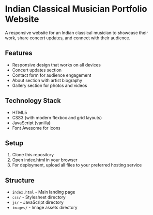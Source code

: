 # Indian Classical Musician Portfolio Website

A responsive website for an Indian classical musician to showcase their work, share concert updates, and connect with their audience.

## Features
- Responsive design that works on all devices
- Concert updates section
- Contact form for audience engagement
- About section with artist biography
- Gallery section for photos and videos

## Technology Stack
- HTML5
- CSS3 (with modern flexbox and grid layouts)
- JavaScript (vanilla)
- Font Awesome for icons

## Setup
1. Clone this repository
2. Open index.html in your browser
3. For deployment, upload all files to your preferred hosting service

## Structure
- `index.html` - Main landing page
- `css/` - Stylesheet directory
- `js/` - JavaScript directory
- `images/` - Image assets directory
